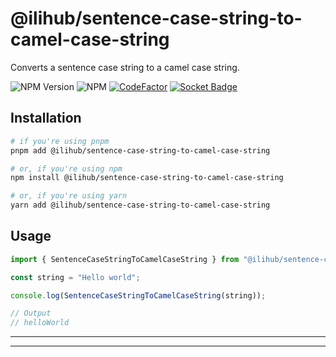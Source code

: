 # @ilihub/sentence-case-string-to-camel-case-string

Converts a sentence case string to a camel case string.

![NPM Version](https://img.shields.io/npm/v/%40ilihub%2Fsentence-case-string-to-camel-case-string?color=33cd56&logo=npm)
![NPM](https://img.shields.io/npm/l/%40ilihub%2Fsentence-case-string-to-camel-case-string)
[![CodeFactor](https://www.codefactor.io/repository/github/ilihub/npm/badge)](https://www.codefactor.io/repository/github/ilihub/npm)
[![Socket Badge](https://socket.dev/api/badge/npm/package/@ilihub/sentence-case-string-to-camel-case-string)](https://socket.dev/npm/package/@ilihub/sentence-case-string-to-camel-case-string)

## Installation

```bash
# if you're using pnpm
pnpm add @ilihub/sentence-case-string-to-camel-case-string

# or, if you're using npm
npm install @ilihub/sentence-case-string-to-camel-case-string

# or, if you're using yarn
yarn add @ilihub/sentence-case-string-to-camel-case-string
```

## Usage

```javascript
import { SentenceCaseStringToCamelCaseString } from "@ilihub/sentence-case-string-to-camel-case-string";

const string = "Hello world";

console.log(SentenceCaseStringToCamelCaseString(string));

// Output
// helloWorld
```

---

<!-- sponsors_and_backers_section_start -->

<!-- sponsors_and_backers_section_end -->

---
